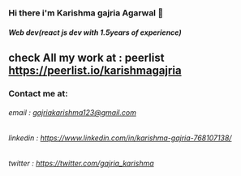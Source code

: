 ### Hi there i'm Karishma gajria Agarwal 👋
##### Web dev(react js dev with 1.5years of experience)

## check All my work at : peerlist https://peerlist.io/karishmagajria

### Contact me at: 
###### email : gajriakarishma123@gmail.com
###### linkedin : https://www.linkedin.com/in/karishma-gajria-768107138/
###### twitter : https://twitter.com/gajria_karishma

